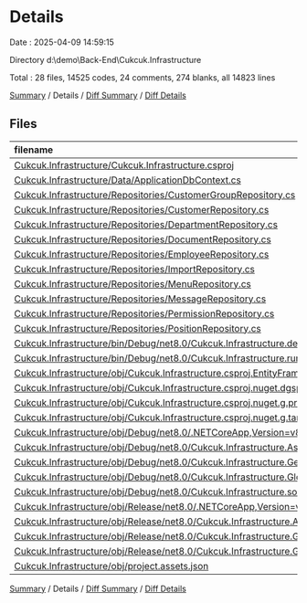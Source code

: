 # Details

Date : 2025-04-09 14:59:15

Directory d:\\demo\\Back-End\\Cukcuk.Infrastructure

Total : 28 files,  14525 codes, 24 comments, 274 blanks, all 14823 lines

[Summary](results.md) / Details / [Diff Summary](diff.md) / [Diff Details](diff-details.md)

## Files
| filename | language | code | comment | blank | total |
| :--- | :--- | ---: | ---: | ---: | ---: |
| [Cukcuk.Infrastructure/Cukcuk.Infrastructure.csproj](/Cukcuk.Infrastructure/Cukcuk.Infrastructure.csproj) | XML | 23 | 0 | 5 | 28 |
| [Cukcuk.Infrastructure/Data/ApplicationDbContext.cs](/Cukcuk.Infrastructure/Data/ApplicationDbContext.cs) | C# | 210 | 0 | 44 | 254 |
| [Cukcuk.Infrastructure/Repositories/CustomerGroupRepository.cs](/Cukcuk.Infrastructure/Repositories/CustomerGroupRepository.cs) | C# | 35 | 0 | 7 | 42 |
| [Cukcuk.Infrastructure/Repositories/CustomerRepository.cs](/Cukcuk.Infrastructure/Repositories/CustomerRepository.cs) | C# | 195 | 0 | 37 | 232 |
| [Cukcuk.Infrastructure/Repositories/DepartmentRepository.cs](/Cukcuk.Infrastructure/Repositories/DepartmentRepository.cs) | C# | 40 | 0 | 8 | 48 |
| [Cukcuk.Infrastructure/Repositories/DocumentRepository.cs](/Cukcuk.Infrastructure/Repositories/DocumentRepository.cs) | C# | 250 | 0 | 68 | 318 |
| [Cukcuk.Infrastructure/Repositories/EmployeeRepository.cs](/Cukcuk.Infrastructure/Repositories/EmployeeRepository.cs) | C# | 215 | 0 | 37 | 252 |
| [Cukcuk.Infrastructure/Repositories/ImportRepository.cs](/Cukcuk.Infrastructure/Repositories/ImportRepository.cs) | C# | 52 | 0 | 11 | 63 |
| [Cukcuk.Infrastructure/Repositories/MenuRepository.cs](/Cukcuk.Infrastructure/Repositories/MenuRepository.cs) | C# | 40 | 0 | 8 | 48 |
| [Cukcuk.Infrastructure/Repositories/MessageRepository.cs](/Cukcuk.Infrastructure/Repositories/MessageRepository.cs) | C# | 80 | 0 | 16 | 96 |
| [Cukcuk.Infrastructure/Repositories/PermissionRepository.cs](/Cukcuk.Infrastructure/Repositories/PermissionRepository.cs) | C# | 46 | 0 | 9 | 55 |
| [Cukcuk.Infrastructure/Repositories/PositionRepository.cs](/Cukcuk.Infrastructure/Repositories/PositionRepository.cs) | C# | 39 | 0 | 7 | 46 |
| [Cukcuk.Infrastructure/bin/Debug/net8.0/Cukcuk.Infrastructure.deps.json](/Cukcuk.Infrastructure/bin/Debug/net8.0/Cukcuk.Infrastructure.deps.json) | JSON | 3,117 | 0 | 0 | 3,117 |
| [Cukcuk.Infrastructure/bin/Debug/net8.0/Cukcuk.Infrastructure.runtimeconfig.json](/Cukcuk.Infrastructure/bin/Debug/net8.0/Cukcuk.Infrastructure.runtimeconfig.json) | JSON | 19 | 0 | 0 | 19 |
| [Cukcuk.Infrastructure/obj/Cukcuk.Infrastructure.csproj.EntityFrameworkCore.targets](/Cukcuk.Infrastructure/obj/Cukcuk.Infrastructure.csproj.EntityFrameworkCore.targets) | XML | 28 | 0 | 1 | 29 |
| [Cukcuk.Infrastructure/obj/Cukcuk.Infrastructure.csproj.nuget.dgspec.json](/Cukcuk.Infrastructure/obj/Cukcuk.Infrastructure.csproj.nuget.dgspec.json) | JSON | 234 | 0 | 0 | 234 |
| [Cukcuk.Infrastructure/obj/Cukcuk.Infrastructure.csproj.nuget.g.props](/Cukcuk.Infrastructure/obj/Cukcuk.Infrastructure.csproj.nuget.g.props) | XML | 25 | 0 | 0 | 25 |
| [Cukcuk.Infrastructure/obj/Cukcuk.Infrastructure.csproj.nuget.g.targets](/Cukcuk.Infrastructure/obj/Cukcuk.Infrastructure.csproj.nuget.g.targets) | XML | 9 | 0 | 0 | 9 |
| [Cukcuk.Infrastructure/obj/Debug/net8.0/.NETCoreApp,Version=v8.0.AssemblyAttributes.cs](/Cukcuk.Infrastructure/obj/Debug/net8.0/.NETCoreApp,Version=v8.0.AssemblyAttributes.cs) | C# | 3 | 1 | 1 | 5 |
| [Cukcuk.Infrastructure/obj/Debug/net8.0/Cukcuk.Infrastructure.AssemblyInfo.cs](/Cukcuk.Infrastructure/obj/Debug/net8.0/Cukcuk.Infrastructure.AssemblyInfo.cs) | C# | 9 | 10 | 5 | 24 |
| [Cukcuk.Infrastructure/obj/Debug/net8.0/Cukcuk.Infrastructure.GeneratedMSBuildEditorConfig.editorconfig](/Cukcuk.Infrastructure/obj/Debug/net8.0/Cukcuk.Infrastructure.GeneratedMSBuildEditorConfig.editorconfig) | EditorConfig | 15 | 0 | 1 | 16 |
| [Cukcuk.Infrastructure/obj/Debug/net8.0/Cukcuk.Infrastructure.GlobalUsings.g.cs](/Cukcuk.Infrastructure/obj/Debug/net8.0/Cukcuk.Infrastructure.GlobalUsings.g.cs) | C# | 7 | 1 | 1 | 9 |
| [Cukcuk.Infrastructure/obj/Debug/net8.0/Cukcuk.Infrastructure.sourcelink.json](/Cukcuk.Infrastructure/obj/Debug/net8.0/Cukcuk.Infrastructure.sourcelink.json) | JSON | 1 | 0 | 0 | 1 |
| [Cukcuk.Infrastructure/obj/Release/net8.0/.NETCoreApp,Version=v8.0.AssemblyAttributes.cs](/Cukcuk.Infrastructure/obj/Release/net8.0/.NETCoreApp,Version=v8.0.AssemblyAttributes.cs) | C# | 3 | 1 | 1 | 5 |
| [Cukcuk.Infrastructure/obj/Release/net8.0/Cukcuk.Infrastructure.AssemblyInfo.cs](/Cukcuk.Infrastructure/obj/Release/net8.0/Cukcuk.Infrastructure.AssemblyInfo.cs) | C# | 9 | 10 | 5 | 24 |
| [Cukcuk.Infrastructure/obj/Release/net8.0/Cukcuk.Infrastructure.GeneratedMSBuildEditorConfig.editorconfig](/Cukcuk.Infrastructure/obj/Release/net8.0/Cukcuk.Infrastructure.GeneratedMSBuildEditorConfig.editorconfig) | EditorConfig | 13 | 0 | 1 | 14 |
| [Cukcuk.Infrastructure/obj/Release/net8.0/Cukcuk.Infrastructure.GlobalUsings.g.cs](/Cukcuk.Infrastructure/obj/Release/net8.0/Cukcuk.Infrastructure.GlobalUsings.g.cs) | C# | 7 | 1 | 1 | 9 |
| [Cukcuk.Infrastructure/obj/project.assets.json](/Cukcuk.Infrastructure/obj/project.assets.json) | JSON | 9,801 | 0 | 0 | 9,801 |

[Summary](results.md) / Details / [Diff Summary](diff.md) / [Diff Details](diff-details.md)